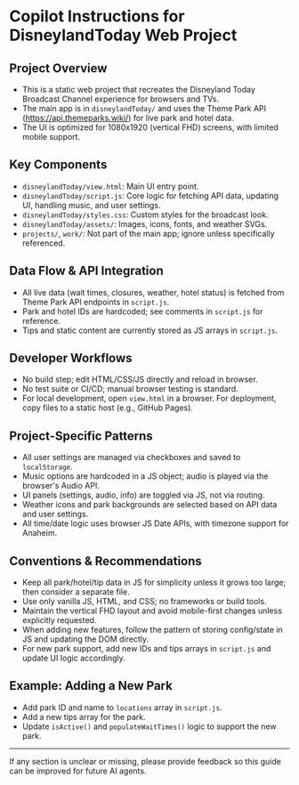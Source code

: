# Copilot Instructions for DisneylandToday Web Project

## Project Overview
- This is a static web project that recreates the Disneyland Today Broadcast Channel experience for browsers and TVs.
- The main app is in `disneylandToday/` and uses the Theme Park API (https://api.themeparks.wiki/) for live park and hotel data.
- The UI is optimized for 1080x1920 (vertical FHD) screens, with limited mobile support.

## Key Components
- `disneylandToday/view.html`: Main UI entry point.
- `disneylandToday/script.js`: Core logic for fetching API data, updating UI, handling music, and user settings.
- `disneylandToday/styles.css`: Custom styles for the broadcast look.
- `disneylandToday/assets/`: Images, icons, fonts, and weather SVGs.
- `projects/`, `work/`: Not part of the main app; ignore unless specifically referenced.

## Data Flow & API Integration
- All live data (wait times, closures, weather, hotel status) is fetched from Theme Park API endpoints in `script.js`.
- Park and hotel IDs are hardcoded; see comments in `script.js` for reference.
- Tips and static content are currently stored as JS arrays in `script.js`.

## Developer Workflows
- No build step; edit HTML/CSS/JS directly and reload in browser.
- No test suite or CI/CD; manual browser testing is standard.
- For local development, open `view.html` in a browser. For deployment, copy files to a static host (e.g., GitHub Pages).

## Project-Specific Patterns
- All user settings are managed via checkboxes and saved to `localStorage`.
- Music options are hardcoded in a JS object; audio is played via the browser's Audio API.
- UI panels (settings, audio, info) are toggled via JS, not via routing.
- Weather icons and park backgrounds are selected based on API data and user settings.
- All time/date logic uses browser JS Date APIs, with timezone support for Anaheim.

## Conventions & Recommendations
- Keep all park/hotel/tip data in JS for simplicity unless it grows too large; then consider a separate file.
- Use only vanilla JS, HTML, and CSS; no frameworks or build tools.
- Maintain the vertical FHD layout and avoid mobile-first changes unless explicitly requested.
- When adding new features, follow the pattern of storing config/state in JS and updating the DOM directly.
- For new park support, add new IDs and tips arrays in `script.js` and update UI logic accordingly.

## Example: Adding a New Park
- Add park ID and name to `locations` array in `script.js`.
- Add a new tips array for the park.
- Update `isActive()` and `populateWaitTimes()` logic to support the new park.

---

If any section is unclear or missing, please provide feedback so this guide can be improved for future AI agents.

